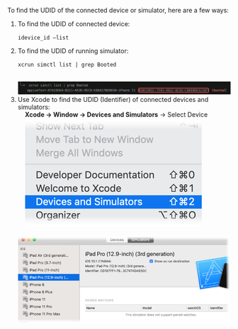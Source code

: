 To find the UDID of the connected device or simulator, here are a few ways:

1. To find the UDID of connected device:
   ```
   idevice_id –list
   ```
2. To find the UDID of running simulator:
   ```
   xcrun simctl list | grep Booted
   ```
   &nbsp;&nbsp;&nbsp;&nbsp;![](image/ios_setup_02.png)
3. Use Xcode to find the UDID (Identifier) of connected devices and simulators:<br/>
   &nbsp;&nbsp;&nbsp;&nbsp;<b>Xcode -> Window -> Devices and Simulators</b> -> Select Device<br/>
   &nbsp;&nbsp;&nbsp;&nbsp;![](image/ios_setup_03.png)<br/>
   &nbsp;&nbsp;&nbsp;&nbsp;![](image/ios_setup_04.png)
